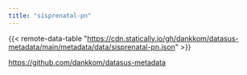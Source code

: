 ```yaml
---
title: "sisprenatal-pn"
---
```


{{< remote-data-table "https://cdn.statically.io/gh/dankkom/datasus-metadata/main/metadata/data/sisprenatal-pn.json" >}}

https://github.com/dankkom/datasus-metadata
